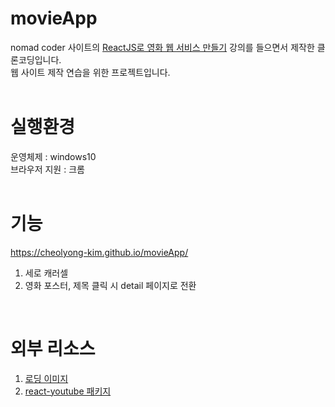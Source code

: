 # movieApp
nomad coder 사이트의 [ReactJS로 영화 웹 서비스 만들기](https://nomadcoders.co/react-for-beginners/lobby) 강의를 들으면서 제작한 클론코딩입니다.<br>
웹 사이트 제작 연습을 위한 프로젝트입니다.<br>
<br>

# 실행환경
운영체제 : windows10<br>
브라우저 지원 : 크롬<br>
<br>

# 기능
https://cheolyong-kim.github.io/movieApp/<br>
1. 세로 캐러셀
2. 영화 포스터, 제목 클릭 시 detail 페이지로 전환<br>
<br>

# 외부 리소스
1. [로딩 이미지](https://loading.io/)
2. [react-youtube 패키지](https://www.npmjs.com/package/react-youtube)
